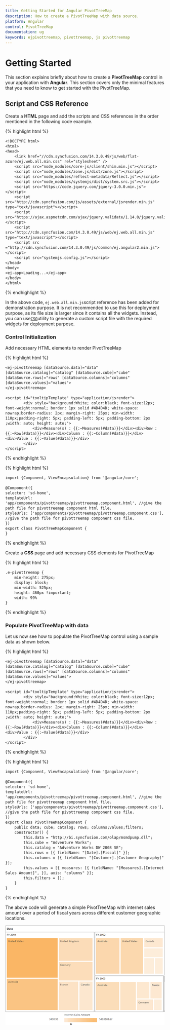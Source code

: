 ```yaml
---
title: Getting Started for Angular PivotTreeMap
description: How to create a PivotTreeMap with data source.
platform: Angular
control: PivotTreeMap
documentation: ug
keywords: ejpivottreemap, pivottreemap, js pivottreemap
---
```


# Getting Started

This section explains briefly about how to create a **PivotTreeMap** control in your application with **Angular**. This section covers only the minimal features that you need to know to get started with the PivotTreeMap.

## Script and CSS Reference

Create a **HTML** page and add the scripts and CSS references in the order mentioned in the following code example.

{% highlight html %}

    <!DOCTYPE html>
    <html>
    <head> 
        <link href="//cdn.syncfusion.com/14.3.0.49/js/web/flat-azure/ej.web.all.min.css" rel="stylesheet" />
        <script src="node_modules/core-js/client/shim.min.js"></script>
        <script src="node_modules/zone.js/dist/zone.js"></script>
        <script src="node_modules/reflect-metadata/Reflect.js"></script>
        <script src="node_modules/systemjs/dist/system.src.js"></script>
        <script src="https://code.jquery.com/jquery-3.0.0.min.js"></script>
        <script src="http://cdn.syncfusion.com/js/assets/external/jsrender.min.js" type="text/javascript"></script>
        <script src="https://ajax.aspnetcdn.com/ajax/jquery.validate/1.14.0/jquery.validate.min.js"></script>
        <script src="http://cdn.syncfusion.com/14.3.0.49/js/web/ej.web.all.min.js" type="text/javascript"></script>
        <script src ="http://cdn.syncfusion.com/14.3.0.49/js/common/ej.angular2.min.js"></script>
        <script src="systemjs.config.js"></script>
    </head>
    <body>
    <ej-app>Loading...</ej-app>
    </body>
    </html>

{% endhighlight %}

In the above code, `ej.web.all.min.js`script reference has been added for demonstration purpose. It is not recommended to use this for deployment purpose, as its file size is larger since it contains all the widgets. Instead, you can use[`CSG`](http://csg.syncfusion.com "CSG")utility to generate a custom script file with the required widgets for deployment purpose.

### Control Initialization

Add necessary HTML elements to render PivotTreeMap

{% highlight html %}

    <ej-pivottreemap [dataSource.data]="data" [dataSource.catalog]="catalog" [dataSource.cube]="cube" [dataSource.rows]="rows" [dataSource.columns]="columns" [dataSource.values]="values">
    </ej-pivottreemap>
    
    <script id="tooltipTemplate" type="application/jsrender">
            <div style="background:White; color:black; font-size:12px; font-weight:normal; border: 1px solid #4D4D4D; white-space: nowrap;border-radius: 2px; margin-right: 25px; min-width: 110px;padding-right: 5px; padding-left: 5px; padding-bottom: 2px ;width: auto; height: auto;">
                <div>Measure(s) : {{:~Measures(#data)}}</div><div>Row : {{:~Row(#data)}}</div><div>Column : {{:~Column(#data)}}</div><div>Value : {{:~Value(#data)}}</div>
            </div>
    </script>  

{% endhighlight %}

{% highlight html %}

    import {Component, ViewEncapsulation} from '@angular/core';
    
    @Component({
    selector: 'sd-home',
    templateUrl: 'app/components/pivottreemap/pivottreemap.component.html', //give the path file for pivottreemap component html file.
    styleUrls: ['app/components/pivottreemap/pivottreemap.component.css'],  //give the path file for pivottreemap component css file.
    })
    export class PivotTreeMapComponent {
    }

{% endhighlight %}

Create a **CSS** page and add necessary CSS elements for PivotTreeMap

{% highlight html %}

    .e-pivottreemap {
        min-height: 275px; 
        display: block;
        min-width: 525px; 
        height: 460px !important; 
        width: 99%
    }

{% endhighlight %}

### Populate PivotTreeMap with data

Let us now see how to populate the PivotTreeMap control using a sample data as shown below.

{% highlight html %}

    <ej-pivottreemap [dataSource.data]="data" [dataSource.catalog]="catalog" [dataSource.cube]="cube" [dataSource.rows]="rows" [dataSource.columns]="columns" [dataSource.values]="values">
    </ej-pivottreemap>
    
    <script id="tooltipTemplate" type="application/jsrender">
            <div style="background:White; color:black; font-size:12px; font-weight:normal; border: 1px solid #4D4D4D; white-space: nowrap;border-radius: 2px; margin-right: 25px; min-width: 110px;padding-right: 5px; padding-left: 5px; padding-bottom: 2px ;width: auto; height: auto;">
                <div>Measure(s) : {{:~Measures(#data)}}</div><div>Row : {{:~Row(#data)}}</div><div>Column : {{:~Column(#data)}}</div><div>Value : {{:~Value(#data)}}</div>
            </div>
    </script>  

{% endhighlight %}

{% highlight html %}

    import {Component, ViewEncapsulation} from '@angular/core';
    
    @Component({
    selector: 'sd-home',
    templateUrl: 'app/components/pivottreemap/pivottreemap.component.html', //give the path file for pivottreemap component html file.
    styleUrls: ['app/components/pivottreemap/pivottreemap.component.css'],  //give the path file for pivottreemap component css file.
    })
    export class PivotTreeMapComponent {
        public data; cube; catalog; rows; columns;values;filters;
        constructor() {
            this.data = "http://bi.syncfusion.com/olap/msmdpump.dll";
            this.cube = "Adventure Works";
            this.catalog = "Adventure Works DW 2008 SE";
            this.rows = [{ fieldName: "[Date].[Fiscal]" }];
            this.columns = [{ fieldName: "[Customer].[Customer Geography]" }];
            this.values = [{ measures: [{ fieldName: "[Measures].[Internet Sales Amount]", }], axis: "columns" }];
            this.filters = [];
        }
    }

{% endhighlight %}

The above code will generate a simple PivotTreeMap with internet sales amount over a period of fiscal years across different customer geographic locations.

![](getting-started_images/Olap.png)